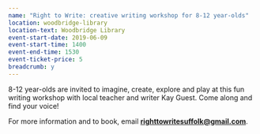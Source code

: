 ```yaml
---
name: "Right to Write: creative writing workshop for 8-12 year-olds"
location: woodbridge-library
location-text: Woodbridge Library
event-start-date: 2019-06-09
event-start-time: 1400
event-end-time: 1530
event-ticket-price: 5
breadcrumb: y
---
```


8-12 year-olds are invited to imagine, create, explore and play at this fun writing workshop with local teacher and writer Kay Guest. Come along and find your voice!

For more information and to book, email **righttowritesuffolk@gmail.com**.
